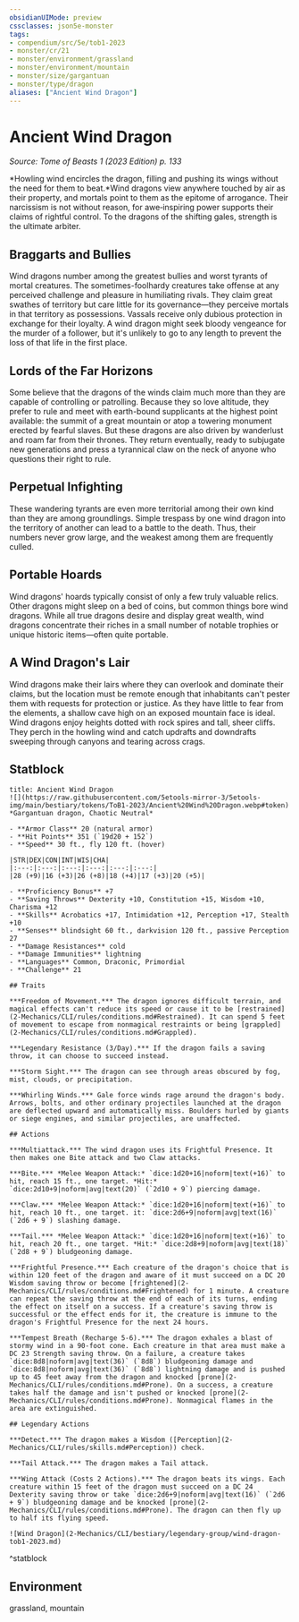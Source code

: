 ```yaml
---
obsidianUIMode: preview
cssclasses: json5e-monster
tags:
- compendium/src/5e/tob1-2023
- monster/cr/21
- monster/environment/grassland
- monster/environment/mountain
- monster/size/gargantuan
- monster/type/dragon
aliases: ["Ancient Wind Dragon"]
---
```

# Ancient Wind Dragon
*Source: Tome of Beasts 1 (2023 Edition) p. 133*  

*Howling wind encircles the dragon, filling and pushing its wings without the need for them to beat.*Wind dragons view anywhere touched by air as their property, and mortals point to them as the epitome of arrogance. Their narcissism is not without reason, for awe‑inspiring power supports their claims of rightful control. To the dragons of the shifting gales, strength is the ultimate arbiter.

## Braggarts and Bullies

Wind dragons number among the greatest bullies and worst tyrants of mortal creatures. The sometimes-foolhardy creatures take offense at any perceived challenge and pleasure in humiliating rivals. They claim great swathes of territory but care little for its governance—they perceive mortals in that territory as possessions. Vassals receive only dubious protection in exchange for their loyalty. A wind dragon might seek bloody vengeance for the murder of a follower, but it's unlikely to go to any length to prevent the loss of that life in the first place.

## Lords of the Far Horizons

Some believe that the dragons of the winds claim much more than they are capable of controlling or patrolling. Because they so love altitude, they prefer to rule and meet with earth-bound supplicants at the highest point available: the summit of a great mountain or atop a towering monument erected by fearful slaves. But these dragons are also driven by wanderlust and roam far from their thrones. They return eventually, ready to subjugate new generations and press a tyrannical claw on the neck of anyone who questions their right to rule.

## Perpetual Infighting

These wandering tyrants are even more territorial among their own kind than they are among groundlings. Simple trespass by one wind dragon into the territory of another can lead to a battle to the death. Thus, their numbers never grow large, and the weakest among them are frequently culled.

## Portable Hoards

Wind dragons' hoards typically consist of only a few truly valuable relics. Other dragons might sleep on a bed of coins, but common things bore wind dragons. While all true dragons desire and display great wealth, wind dragons concentrate their riches in a small number of notable trophies or unique historic items—often quite portable.

## A Wind Dragon's Lair

Wind dragons make their lairs where they can overlook and dominate their claims, but the location must be remote enough that inhabitants can't pester them with requests for protection or justice. As they have little to fear from the elements, a shallow cave high on an exposed mountain face is ideal. Wind dragons enjoy heights dotted with rock spires and tall, sheer cliffs. They perch in the howling wind and catch updrafts and downdrafts sweeping through canyons and tearing across crags.

## Statblock

```ad-statblock
title: Ancient Wind Dragon
![](https://raw.githubusercontent.com/5etools-mirror-3/5etools-img/main/bestiary/tokens/ToB1-2023/Ancient%20Wind%20Dragon.webp#token)
*Gargantuan dragon, Chaotic Neutral*

- **Armor Class** 20 (natural armor)
- **Hit Points** 351 (`19d20 + 152`)
- **Speed** 30 ft., fly 120 ft. (hover)

|STR|DEX|CON|INT|WIS|CHA|
|:---:|:---:|:---:|:---:|:---:|:---:|
|28 (+9)|16 (+3)|26 (+8)|18 (+4)|17 (+3)|20 (+5)|

- **Proficiency Bonus** +7
- **Saving Throws** Dexterity +10, Constitution +15, Wisdom +10, Charisma +12
- **Skills** Acrobatics +17, Intimidation +12, Perception +17, Stealth +10
- **Senses** blindsight 60 ft., darkvision 120 ft., passive Perception 27
- **Damage Resistances** cold
- **Damage Immunities** lightning
- **Languages** Common, Draconic, Primordial
- **Challenge** 21

## Traits

***Freedom of Movement.*** The dragon ignores difficult terrain, and magical effects can't reduce its speed or cause it to be [restrained](2-Mechanics/CLI/rules/conditions.md#Restrained). It can spend 5 feet of movement to escape from nonmagical restraints or being [grappled](2-Mechanics/CLI/rules/conditions.md#Grappled).

***Legendary Resistance (3/Day).*** If the dragon fails a saving throw, it can choose to succeed instead.

***Storm Sight.*** The dragon can see through areas obscured by fog, mist, clouds, or precipitation.

***Whirling Winds.*** Gale force winds rage around the dragon's body. Arrows, bolts, and other ordinary projectiles launched at the dragon are deflected upward and automatically miss. Boulders hurled by giants or siege engines, and similar projectiles, are unaffected.

## Actions

***Multiattack.*** The wind dragon uses its Frightful Presence. It then makes one Bite attack and two Claw attacks.

***Bite.*** *Melee Weapon Attack:* `dice:1d20+16|noform|text(+16)` to hit, reach 15 ft., one target. *Hit:* `dice:2d10+9|noform|avg|text(20)` (`2d10 + 9`) piercing damage.

***Claw.*** *Melee Weapon Attack:* `dice:1d20+16|noform|text(+16)` to hit, reach 10 ft., one target. it: `dice:2d6+9|noform|avg|text(16)` (`2d6 + 9`) slashing damage.

***Tail.*** *Melee Weapon Attack:* `dice:1d20+16|noform|text(+16)` to hit, reach 20 ft., one target. *Hit:* `dice:2d8+9|noform|avg|text(18)` (`2d8 + 9`) bludgeoning damage.

***Frightful Presence.*** Each creature of the dragon's choice that is within 120 feet of the dragon and aware of it must succeed on a DC 20 Wisdom saving throw or become [frightened](2-Mechanics/CLI/rules/conditions.md#Frightened) for 1 minute. A creature can repeat the saving throw at the end of each of its turns, ending the effect on itself on a success. If a creature's saving throw is successful or the effect ends for it, the creature is immune to the dragon's Frightful Presence for the next 24 hours.

***Tempest Breath (Recharge 5-6).*** The dragon exhales a blast of stormy wind in a 90-foot cone. Each creature in that area must make a DC 23 Strength saving throw. On a failure, a creature takes `dice:8d8|noform|avg|text(36)` (`8d8`) bludgeoning damage and `dice:8d8|noform|avg|text(36)` (`8d8`) lightning damage and is pushed up to 45 feet away from the dragon and knocked [prone](2-Mechanics/CLI/rules/conditions.md#Prone). On a success, a creature takes half the damage and isn't pushed or knocked [prone](2-Mechanics/CLI/rules/conditions.md#Prone). Nonmagical flames in the area are extinguished.

## Legendary Actions

***Detect.*** The dragon makes a Wisdom ([Perception](2-Mechanics/CLI/rules/skills.md#Perception)) check.

***Tail Attack.*** The dragon makes a Tail attack.

***Wing Attack (Costs 2 Actions).*** The dragon beats its wings. Each creature within 15 feet of the dragon must succeed on a DC 24 Dexterity saving throw or take `dice:2d6+9|noform|avg|text(16)` (`2d6 + 9`) bludgeoning damage and be knocked [prone](2-Mechanics/CLI/rules/conditions.md#Prone). The dragon can then fly up to half its flying speed.

![Wind Dragon](2-Mechanics/CLI/bestiary/legendary-group/wind-dragon-tob1-2023.md)
```
^statblock

## Environment

grassland, mountain